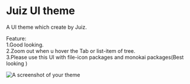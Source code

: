 # Juiz UI theme

A UI theme which create by Juiz.

Feature:<br>
1.Good looking.<br>
2.Zoom out when u hover the Tab or list-item of tree.<br>
3.Please use this UI with file-icon packages and monokai packages(Best looking )<br>

![A screenshot of your theme](http://140.134.29.2/ray/atomPic/juiz-atom-ui2.gif)
